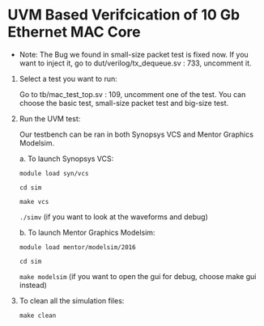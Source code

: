 # UVM Based Verifcication of 10 Gb Ethernet MAC Core

* Note: The Bug we found in small-size packet test is fixed now. If you want to inject it, go to dut/verilog/tx_dequeue.sv : 733, uncomment it.

1. Select a test you want to run:

   Go to tb/mac_test_top.sv : 109, uncomment one of the test. You can choose the basic test, small-size packet test and big-size test.
   
2. Run the UVM test:

   Our testbench can be ran in both Synopsys VCS and Mentor Graphics Modelsim.
   
   a. To launch Synopsys VCS: 
     
   `module load syn/vcs`
       
   `cd sim`
   
   `make vcs`
   
   `./simv`  (if you want to look at the waveforms and debug)
       
    b. To launch Mentor Graphics Modelsim:
    
    `module load mentor/modelsim/2016`
    
    `cd sim`
    
    `make modelsim`  (if you want to open the gui for debug, choose make gui instead)
                                   
3. To clean all the simulation files:
    
    `make clean`
